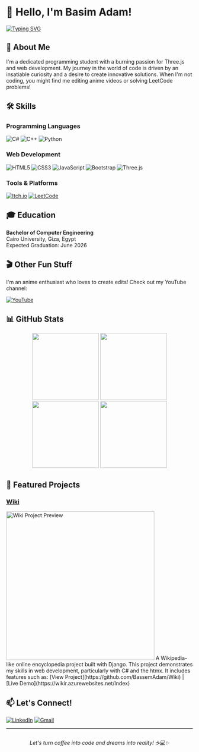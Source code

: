 # 👋 Hello, I'm Basim Adam!

[![Typing SVG](https://readme-typing-svg.herokuapp.com?font=Fira+Code&pause=1000&color=00F743&width=435&lines=Passionate+Programming+Student;Three.js+Enthusiast;Anime+Lover+and+Editor)](https://git.io/typing-svg)

## 🚀 About Me

I'm a dedicated programming student with a burning passion for Three.js and web development. My journey in the world of code is driven by an insatiable curiosity and a desire to create innovative solutions. When I'm not coding, you might find me editing anime videos or solving LeetCode problems!

## 🛠️ Skills

### Programming Languages
![C#](https://img.shields.io/badge/c%23-%23239120.svg?style=for-the-badge&logo=c-sharp&logoColor=white)
![C++](https://img.shields.io/badge/c++-%2300599C.svg?style=for-the-badge&logo=c%2B%2B&logoColor=white)
![Python](https://img.shields.io/badge/python-3670A0?style=for-the-badge&logo=python&logoColor=ffdd54)

### Web Development
![HTML5](https://img.shields.io/badge/html5-%23E34F26.svg?style=for-the-badge&logo=html5&logoColor=white)
![CSS3](https://img.shields.io/badge/css3-%231572B6.svg?style=for-the-badge&logo=css3&logoColor=white)
![JavaScript](https://img.shields.io/badge/javascript-%23323330.svg?style=for-the-badge&logo=javascript&logoColor=%23F7DF1E)
![Bootstrap](https://img.shields.io/badge/bootstrap-%23563D7C.svg?style=for-the-badge&logo=bootstrap&logoColor=white)
![Three.js](https://img.shields.io/badge/threejs-black?style=for-the-badge&logo=three.js&logoColor=white)

### Tools & Platforms
[![Itch.io](https://img.shields.io/badge/Itch-%23FF0B34.svg?style=for-the-badge&logo=Itch.io&logoColor=white)](https://bassemadam.itch.io/dango)
[![LeetCode](https://img.shields.io/badge/LeetCode-000000?style=for-the-badge&logo=LeetCode&logoColor=#d16c06)](https://leetcode.com/BassemAdam/)

## 🎓 Education

**Bachelor of Computer Engineering**  
Cairo University, Giza, Egypt  
Expected Graduation: June 2026

## 🎬 Other Fun Stuff

I'm an anime enthusiast who loves to create edits! Check out my YouTube channel:

[![YouTube](https://img.shields.io/badge/YouTube-%23FF0000.svg?style=for-the-badge&logo=YouTube&logoColor=white)](https://www.youtube.com/@RHGedits)

## 📊 GitHub Stats

<div align="center">
  <img height="180em" src="https://github-readme-stats.vercel.app/api?username=BassemAdam&show_icons=true&theme=radical&include_all_commits=true&count_private=true"/>
  <img height="180em" src="https://github-readme-stats.vercel.app/api/top-langs/?username=BassemAdam&layout=compact&langs_count=7&theme=radical"/>
</div>

<div align="center">
  <img height="180em" src="https://github-readme-streak-stats.herokuapp.com/?user=BassemAdam&theme=radical&hide_border=false"/>
  <img height="180em" src="https://github-profile-summary-cards.vercel.app/api/cards/profile-details?username=BassemAdam&theme=radical"/>
</div>


## 🌟 Featured Projects
### [Wiki](https://github.com/BassemAdam/Wiki)
<img src="https://opengraph.githubassets.com/1/BassemAdam/Wiki" alt="Wiki Project Preview" width="400">
A Wikipedia-like online encyclopedia project built with Django. This project demonstrates my skills in web development, particularly with C# and the htmx. It includes features such as:
[View Project](https://github.com/BassemAdam/Wiki) | [Live Demo](https://wikir.azurewebsites.net/Index) 


## 📫 Let's Connect!

[![LinkedIn](https://img.shields.io/badge/linkedin-%230077B5.svg?style=for-the-badge&logo=linkedin&logoColor=white)](https://www.linkedin.com/in/bassemadam/)
[![Gmail](https://img.shields.io/badge/Gmail-D14836?style=for-the-badge&logo=gmail&logoColor=white)](mailto:basim.s.zeenelabdeen@gmail.com)

---

<p align="center">
  <img src="https://komarev.com/ghpvc/?username=BasimAdam&style=flat-square&color=blue" alt=""/>
</p>

<p align="center">
  <i>Let's turn coffee into code and dreams into reality! ☕💻✨</i>
</p>
